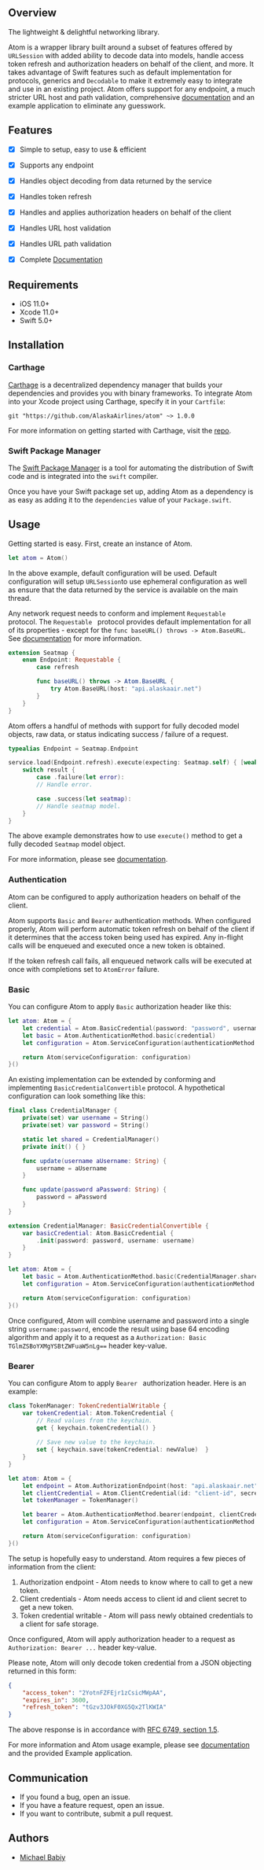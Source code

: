 ## Overview

The lightweight & delightful networking library.

Atom is a wrapper library built around a subset of features offered by `URLSession` with added ability to decode data into models, handle access token refresh and authorization headers on behalf of the client, and more. It takes advantage of Swift features such as default implementation for protocols, generics and `Decodable` to make it extremely easy to integrate and use in an existing project. Atom offers support for any endpoint, a much stricter URL host and path validation, comprehensive [documentation](https://htmlpreview.github.com/?https://github.com/AlaskaAirlines/atom/blob/master/Documentation/index.html) and an example application to eliminate any guesswork.


## Features
- [x] Simple to setup, easy to use & efficient
- [x] Supports any endpoint
- [x] Handles object decoding from data returned by the service
- [x] Handles token refresh
- [x] Handles and applies authorization headers on behalf of the client
- [x] Handles URL host validation
- [x] Handles URL path validation
- [x] Complete [Documentation](https://htmlpreview.github.com/?https://github.com/AlaskaAirlines/atom/blob/master/Documentation/index.html)


## Requirements
* iOS 11.0+
* Xcode 11.0+
* Swift 5.0+


## Installation

### Carthage
[Carthage](https://github.com/Carthage/Carthage) is a decentralized dependency manager that builds your dependencies and provides you with binary frameworks. To integrate Atom into your Xcode project using Carthage, specify it in your `Cartfile`:

```
git "https://github.com/AlaskaAirlines/atom" ~> 1.0.0
```

For more information on getting started with Carthage, visit the [repo](https://github.com/Carthage/Carthage).

### Swift Package Manager

The [Swift Package Manager](https://swift.org/package-manager/) is a tool for automating the distribution of Swift code and is integrated into the `swift` compiler.

Once you have your Swift package set up, adding Atom as a dependency is as easy as adding it to the `dependencies` value of your `Package.swift`.


## Usage
Getting started is easy. First, create an instance of Atom.

```swift
let atom = Atom()
```

In the above example, default configuration will be used. Default configuration will setup `URLSession`to use ephemeral configuration as well as ensure that the data returned by the service is available on the main thread.

Any network request needs to conform and implement `Requestable` protocol. The `Requestable ` protocol provides default implementation for all of its properties - except for the `func baseURL() throws -> Atom.BaseURL`. See [documentation](https://htmlpreview.github.com/?https://github.com/AlaskaAirlines/atom/blob/master/Documentation/index.html) for more information.

```swift
extension Seatmap {
    enum Endpoint: Requestable {
        case refresh

        func baseURL() throws -> Atom.BaseURL {
            try Atom.BaseURL(host: "api.alaskaair.net")
        }
    }
}
```

Atom offers a handful of methods with support for fully decoded model objects, raw data,  or status indicating success / failure of a request.

```swift
typealias Endpoint = Seatmap.Endpoint

service.load(Endpoint.refresh).execute(expecting: Seatmap.self) { [weak self] result in
    switch result {
        case .failure(let error):
        // Handle error.

        case .success(let seatmap):
        // Handle seatmap model.
    }
}
```

The above example demonstrates how to use `execute()` method to get a fully decoded `Seatmap` model object.

For more information, please see [documentation](https://htmlpreview.github.com/?https://github.com/AlaskaAirlines/atom/blob/master/Documentation/index.html).

### Authentication

Atom can be configured to apply authorization headers on behalf of the client. 

Atom supports `Basic` and `Bearer` authentication methods. When configured properly, Atom will perform automatic token refresh on behalf of the client if it determines that the access token being used has expired. Any in-flight calls will be enqueued and executed once a new token is obtained. 

If the token refresh call fails, all enqueued network calls will be executed at once with completions set to `AtomError` failure.

### Basic

You can configure Atom to apply `Basic` authorization header like this:

```swift
let atom: Atom = {
    let credential = Atom.BasicCredential(password: "password", username: "username")
    let basic = Atom.AuthenticationMethod.basic(credential)
    let configuration = Atom.ServiceConfiguration(authenticationMethod: basic)

    return Atom(serviceConfiguration: configuration)
}()

```

An existing implementation can be extended by conforming and implementing `BasicCredentialConvertible` protocol. A hypothetical configuration can look something like this:

```swift
final class CredentialManager {
    private(set) var username = String()
    private(set) var password = String()

    static let shared = CredentialManager()
    private init() { }

    func update(username aUsername: String) {
        username = aUsername
    }

    func update(password aPassword: String) {
        password = aPassword
    }
}

extension CredentialManager: BasicCredentialConvertible {
    var basicCredential: Atom.BasicCredential {
        .init(password: password, username: username)
    }
}

let atom: Atom = {
    let basic = Atom.AuthenticationMethod.basic(CredentialManager.shared.basicCredential)
    let configuration = Atom.ServiceConfiguration(authenticationMethod: basic)

    return Atom(serviceConfiguration: configuration)
}()

```

Once configured, Atom will combine username and password into a single string `username:password`, encode the result using base 64 encoding algorithm and apply it to a request as a `Authorization: Basic TGlmZSBoYXMgYSBtZWFuaW5nLg==` header key-value.

### Bearer
You can configure Atom to apply `Bearer ` authorization header. Here is an example:

```swift
class TokenManager: TokenCredentialWritable {
    var tokenCredential: Atom.TokenCredential {
    	// Read values from the keychain.
        get { keychain.tokenCredential() }
        
        // Save new value to the keychain.  
        set { keychain.save(tokenCredential: newValue)  }
    }
}

let atom: Atom = {
    let endpoint = Atom.AuthorizationEndpoint(host: "api.alaskaair.net", path: "/oauth2")
    let clientCredential = Atom.ClientCredential(id: "client-id", secret: "client-secret")
    let tokenManager = TokenManager()

    let bearer = Atom.AuthenticationMethod.bearer(endpoint, clientCredential, tokenManager)
    let configuration = Atom.ServiceConfiguration(authenticationMethod: bearer)

    return Atom(serviceConfiguration: configuration)
}()
```

The setup is hopefully easy to understand. Atom requires a few pieces of information from the client:

1. Authorization endpoint - Atom needs to know where to call to get a new token.
2. Client credentials - Atom needs access to client id and client secret to get a new token.
3. Token credential writable - Atom will pass newly obtained credentials to a client for safe storage.

Once configured, Atom will apply authorization header to a request as `Authorization: Bearer ...` header key-value.

Please note, Atom will only decode token credential from a JSON objecting returned in this form:

```json
{
    "access_token": "2YotnFZFEjr1zCsicMWpAA",
    "expires_in": 3600,
    "refresh_token": "tGzv3JOkF0XG5Qx2TlKWIA"
}
```

The above response is in accordance with [RFC 6749, section 1.5](https://tools.ietf.org/html/rfc6749#section-1.5).

For more information and Atom usage example, please see [documentation](https://htmlpreview.github.com/?https://github.com/AlaskaAirlines/atom/blob/master/Documentation/index.html) and the provided Example application.

## Communication
* If you found a bug, open an issue.
* If you have a feature request, open an issue.
* If you want to contribute, submit a pull request.

## Authors
* [Michael Babiy](https://github.com/michaelbabiy)